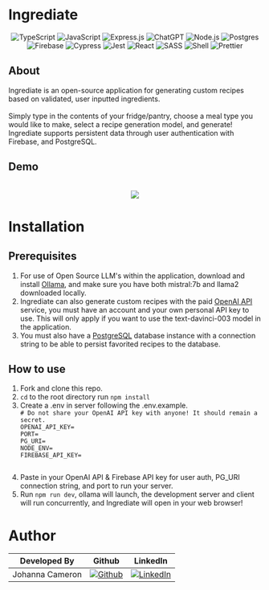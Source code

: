 # Ingrediate

<div align="center" width="100%">

![TypeScript](https://img.shields.io/badge/TypeScript-007ACC?style=for-the-badge&logo=typescript&logoColor=white)
![JavaScript](https://img.shields.io/badge/javascript-%23323330.svg?style=for-the-badge&logo=javascript&logoColor=%23F7DF1E)
![Express.js](https://img.shields.io/badge/express.js-%23404d59.svg?style=for-the-badge&logo=express&logoColor=%2361DAFB)
![ChatGPT](https://img.shields.io/badge/chatGPT-74aa9c?style=for-the-badge&logo=openai&logoColor=white)
![Node.js](https://img.shields.io/badge/node.js-6DA55F?style=for-the-badge&logo=node.js&logoColor=white)
![Postgres](https://img.shields.io/badge/postgres-%23316192.svg?style=for-the-badge&logo=postgresql&logoColor=white)
![Firebase](https://img.shields.io/badge/firebase-a08021?style=for-the-badge&logo=firebase&logoColor=ffcd34)
![Cypress](https://img.shields.io/badge/-cypress-%23E5E5E5?style=for-the-badge&logo=cypress&logoColor=058a5e)
![Jest](https://img.shields.io/badge/-jest-%23C21325?style=for-the-badge&logo=jest&logoColor=white)
![React](https://img.shields.io/badge/React-20232A?style=for-the-badge&logo=react&logoColor=61DAFB)
![SASS](https://img.shields.io/badge/SASS-hotpink.svg?style=for-the-badge&logo=SASS&logoColor=white)
![Shell](https://img.shields.io/badge/Shell_Script-121011?style=for-the-badge&logo=gnu-bash&logoColor=white)
![Prettier](https://img.shields.io/badge/prettier-1A2C34?style=for-the-badge&logo=prettier&logoColor=F7BA3E)


</div>


## About
Ingrediate is an open-source application for generating custom recipes based on validated, user inputted ingredients. </br> </br>
Simply type in the contents of your fridge/pantry, choose a meal type you would like to make, select a recipe generation model, and generate! Ingrediate supports persistent data through user authentication with Firebase, and PostgreSQL.

## Demo

<br />

<div align="center">
    <img src="/public/assets/ingrediate-demo.gif">
</div>

# Installation

## Prerequisites

1. For use of Open Source LLM's within the application, download and install <a href="https://ollama.com/download" target="_blank">Ollama</a>, and make sure you have both mistral:7b and llama2 downloaded locally.
2. Ingrediate can also generate custom recipes with the paid <a href="https://openai.com/blog/openai-api" target="_blank">OpenAI API</a> service, you must have an account and your own personal API key to use. This will only apply if you want to use the text-davinci-003 model in the application.
2. You must also have a <a href="https://www.postgresql.org" target="_blank">PostgreSQL</a> database instance with a connection string to be able to persist favorited recipes to the database.

## How to use

1. Fork and clone this repo.
2. `cd` to the root directory run `npm install`
4. Create a .env in server following the .env.example. <br />
     `# Do not share your OpenAI API key with anyone! It should remain a secret.`
     <br />
    `OPENAI_API_KEY=`
    <br />
    `PORT=`
     <br />
    `PG_URI=`
     <br />
    `NODE_ENV=`
     <br />
    `FIREBASE_API_KEY=`
    ```

5. Paste in your OpenAI API & Firebase API key for user auth, PG_URI connection string, and port to run your server.
6. Run `npm run dev`, ollama will launch, the development server and client will run concurrently, and Ingrediate will open in your web browser!


# Author

| Developed By | Github | LinkedIn |
| :-: | :-: |:-: |
|Johanna Cameron|[![Github](https://img.shields.io/badge/github-%23121011.svg?style=for-the-badge&logo=github&logoColor=white)](https://github.com/jojecameron)|[![LinkedIn](https://img.shields.io/badge/LinkedIn-%230077B5.svg?logo=linkedin&logoColor=white)](https://www.linkedin.com/in/johanna-cameron/) |
